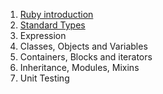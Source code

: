 1. [Ruby introduction](Ruby-introduction)
2. [Standard Types](Standard-Types)
3. Expression
4. Classes, Objects and Variables
5. Containers, Blocks and iterators
6. Inheritance, Modules, Mixins
7. Unit Testing

